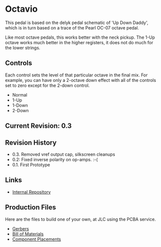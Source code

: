 # Octavio

This pedal is based on the delyk pedal schematic of 'Up Down Daddy', which is in turn
based on a trace of the Pearl OC-07 octave pedal.

Like most octave pedals, this works better with the neck pickup.  The 1-Up octave
works much better in the higher registers, it does not do much for the lower
strings.

## Controls

Each control sets the level of that particular octave in the final mix.
For example, you can have only a 2-octave down effect with all of the controls
set to zero except for the 2-down control.

*  Normal
*  1-Up
*  1-Down
*  2-Down

## Current Revision: 0.3

## Revision History

* 0.3.  Removed vref output cap, silkscreen cleanups
* 0.2:  Fixed inverse polarity on op-amps. :-(
* 0.1.  First Prototype


## Links

* [Internal Repository](https://github.com/z2amiller/fx-OneUpTwoDown)

## Production Files

Here are the files to build one of your own, at JLC using the PCBA service.

* [Gerbers](https://z2amiller.github.io/pedalfx/octavio/GERBER-Octavio.zip)
* [Bill of Materials](https://z2amiller.github.io/pedalfx/octavio/BOM-Octavio.csv)
* [Component Placements](https://z2amiller.github.io/pedalfx/octavio/CPL-Octavio.csv)
